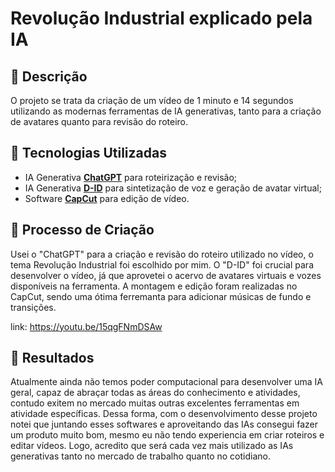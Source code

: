 # Revolução Industrial explicado pela IA

## 📒 Descrição
O projeto se trata da criação de um vídeo de 1 minuto e 14 segundos utilizando as modernas ferramentas de IA generativas, tanto para a criação de avatares quanto para revisão do roteiro.

## 🤖 Tecnologias Utilizadas
- IA Generativa **[ChatGPT](https://chat.openai.com)** para roteirização e revisão;
- IA Generativa **[D-ID](https://www.d-id.com)** para sintetização de voz e geração de avatar virtual;
- Software **[CapCut](https://www.capcut.com/pt-br/login)** para edição de vídeo.

## 🧐 Processo de Criação
Usei o "ChatGPT" para a criação e revisão do roteiro utilizado no vídeo, o tema Revolução Industrial foi escolhido por mim. O "D-ID" foi crucial para desenvolver o vídeo, já que aprovetei o acervo de avatares virtuais e vozes disponíveis na ferramenta. A montagem e edição foram realizadas no CapCut, sendo uma ótima ferremanta para adicionar músicas de fundo e transições.

link: https://youtu.be/15qgFNmDSAw

## 🚀 Resultados
Atualmente ainda não temos poder computacional para desenvolver uma IA geral, capaz de abraçar todas as áreas do conhecimento e atividades, contudo exitem no mercado muitas outras excelentes ferramentas em atividade específicas. 
Dessa forma, com o desenvolvimento desse projeto notei que juntando esses softwares e aproveitando das IAs consegui fazer um produto muito bom, mesmo eu não tendo experiencia em criar roteiros e editar vídeos. Logo, acredito que será cada vez mais utilizado as IAs generativas tanto no mercado de trabalho quanto no cotidiano.


